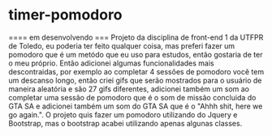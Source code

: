 # timer-pomodoro 
==== em desenvolvendo ===
Projeto da disciplina de front-end 1 da UTFPR de Toledo, eu poderia ter feito qualquer coisa, mas preferi fazer um pomodoro que é um metódo que eu uso para estudos, então gostaria de ter o meu próprio. Então adicionei algumas funcionalidades mais descontraidas, por exemplo ao completar 4 sessões de pomodoro você tem um descanso longo, então criei gifs que serão mostrados para o usuário de maneira aleatória e são 27 gifs diferentes, adicionei também um som ao completar uma sessão de pomodoro que é o som de missão concluida do GTA SA e adicionei também um som do GTA SA que é o "Ahhh shit, here we go again.". O projeto quis fazer um pomodoro utilizando do Jquery e Bootstrap, mas o bootstrap acabei utilizando apenas algunas classes.
